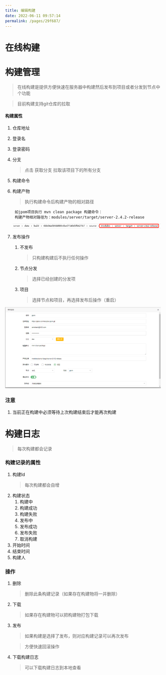 ```yaml
---
title: 编辑构建
date: 2022-06-11 09:57:14
permalink: /pages/29f687/
---
```

# 在线构建


# 构建管理
 
> 在线构建是提供方便快速在服务器中构建然后发布到项目或者分发到节点中个功能

> 目前构建支持git仓库的拉取

#### 构建属性

1. 仓库地址
2. 登录名
3. 登录密码
4. 分支
    >  点击 获取分支 拉取该项目下的所有分支
4. 构建命令
5. 构建产物
    > 执行构建命令后构建产物的相对路径
    
        如jpom项目执行 mvn clean package 构建命令：
        构建产物相对路径为：modules/server/target/server-2.4.2-release
    ![构建路径](docs/images/build/src.png)
        
6. 发布操作
    1. 不发布
        > 只构建构建后不执行任何操作
    2. 节点分发
        > 选择已经创建的分发项
    3. 项目
        > 选择节点和项目，再选择发布后操作（重启）

![构建路径](docs/images/build/edit.png)

### 注意

1. 当前正在构建中必须等待上次构建结束后才能再次构建


# 构建日志

> 每次构建都会记录

### 构建记录的属性

1. 构建Id
   > 每次构建都会自增
2. 构建状态
    1. 构建中
    2. 构建成功
    3. 构建失败
    4. 发布中
    5. 发布成功
    6. 发布失败
    7. 取消构建
3. 开始时间
4. 结束时间
5. 构建人


### 操作

1. 删除
   > 删除此条构建记录（如果存在构建物将一并删除）
2. 下载
   > 如果存在构建物可以把构建物打包下载
3. 发布
   > 如果构建是选择了发布，则对应构建记录可以再次发布

   > 方便快速回滚操作
4. 下载构建日志
   > 可以下载构建日志到本地查看
